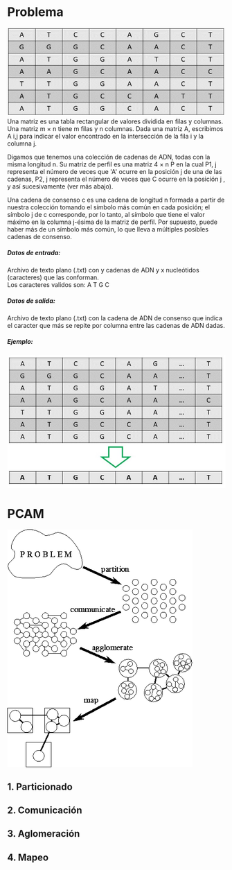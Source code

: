 # Problema
![Problema](https://github.com/alejocano22/TETproject4/blob/master/images/Problem1.jpg)</br>
Una matriz es una tabla rectangular de valores dividida en filas y columnas. Una matriz m × n tiene m filas y n columnas. Dada una matriz A, escribimos A i,j para indicar el valor encontrado en la intersección de la fila i y la columna j.

Digamos que tenemos una colección de cadenas de ADN, todas con la misma longitud n. Su matriz de perfil es una matriz 4 × n P en la cual P1, j representa el número de veces que 'A' ocurre en la posición j de una de las cadenas, P2, j representa el número de veces que C ocurre en la posición j , y así sucesivamente (ver más abajo).

Una cadena de consenso c es una cadena de longitud n formada a partir de nuestra colección tomando el símbolo más común en cada posición; el símbolo j de c corresponde, por lo tanto, al símbolo que tiene el valor máximo en la columna j-ésima de la matriz de perfil. Por supuesto, puede haber más de un símbolo más común, lo que lleva a múltiples posibles cadenas de consenso.

##### Datos de entrada:
Archivo de texto plano (.txt) con y cadenas de ADN y x nucleótidos (caracteres) que las conforman. </br>
Los caracteres validos son: A T G C 

##### Datos de salida:
Archivo de texto plano (.txt) con la cadena de ADN de consenso que indica el caracter que más se repite por columna entre las cadenas de ADN dadas.

##### Ejemplo:
![Problema](https://github.com/alejocano22/TETproject4/blob/master/images/Problem2.jpg)

# PCAM
![PCAM](https://github.com/alejocano22/TETproject4/blob/master/images/PCAM.gif)
## 1. Particionado
## 2. Comunicación
## 3. Aglomeración
## 4. Mapeo

